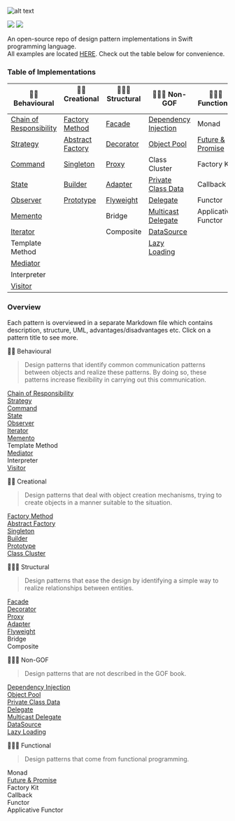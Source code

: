 ![alt text](https://github.com/oleh-zayats/design-patterns-swift/blob/master/Art/art_title_image.png)

![](https://img.shields.io/badge/Licence-MIT-blue.svg) ![](https://img.shields.io/badge/Swift-4.0-orange.svg)

An open-source repo of design pattern implementations in Swift programming language. </br> 
All examples are located [HERE](https://github.com/oleh-zayats/design-patterns-swift/tree/master/Sources). Check out the table below for convenience.

### Table of Implementations
👮🏼 Behavioural              | 👷🏼 Creational      | 👨🏼‍🏭 Structural    | 👨🏼‍🎓 Non-GOF | 👨🏻‍🔬 Functional |
------------            | -------------   | ------------- | ------------- |  ------------- 
[Chain of Responsibility](https://github.com/oleh-zayats/design-patterns-swift/tree/master/Sources/ChainOfResponsibility/ChainOfResponsibility.playground/Contents.swift) |[Factory Method](https://github.com/oleh-zayats/design-patterns-swift/tree/master/Sources/FactoryMethod/FactoryMethod.playground/Contents.swift) | [Facade](https://github.com/oleh-zayats/design-patterns-swift/tree/master/Sources/Facade/Facade) | [Dependency Injection](https://github.com/oleh-zayats/design-patterns-swift/tree/master/Sources/DependencyInjection/DependencyInjection.playground/Contents.swift) | Monad
[Strategy](https://github.com/oleh-zayats/design-patterns-swift/tree/master/Sources/Strategy/Strategy.playground/Contents.swift) |[Abstract Factory](https://github.com/oleh-zayats/design-patterns-swift/tree/master/Sources/AbstractFactory/AbstractFactory.playground/Contents.swift) | [Decorator](https://github.com/oleh-zayats/design-patterns-swift/tree/master/Sources/Decorator/Decorator.playground/Contents.swift)     |  [Object Pool](https://github.com/oleh-zayats/design-patterns-swift/tree/master/Sources/ObjectPool/ObjectPool.playground/Contents.swift) | [Future & Promise](https://github.com/oleh-zayats/design-patterns-swift/tree/master/Sources/FuturePromise/Future%2BPromise/FuturePromise)
[Command](https://github.com/oleh-zayats/design-patterns-swift/tree/master/Sources/Command/Command) |[Singleton](https://github.com/oleh-zayats/design-patterns-swift/blob/master/Sources/Singleton/Singleton.playground/Contents.swift)        | [Proxy](https://github.com/oleh-zayats/design-patterns-swift/tree/master/Sources/Proxy/Proxy.playground/Contents.swift)         |  Class Cluster | Factory Kit
[State](https://github.com/oleh-zayats/design-patterns-swift/tree/master/Sources/State/State.playground/Contents.swift)                   |[Builder](https://github.com/oleh-zayats/design-patterns-swift/tree/master/Sources/Builder/Builder.playground/Contents.swift)|[Adapter](https://github.com/oleh-zayats/design-patterns-swift/tree/master/Sources/Adapter/Adapter.playground/Contents.swift)| [Private Class Data](https://github.com/oleh-zayats/design-patterns-swift/tree/master/Sources/PrivateClassData/PrivateClassData.playground/Contents.swift) | Callback
[Observer](https://github.com/oleh-zayats/design-patterns-swift/tree/master/Sources/Observer/Observer.playground/Contents.swift)|[Prototype](https://github.com/oleh-zayats/design-patterns-swift/tree/master/Sources/Prototype/Prototype.playground/Contents.swift)|[Flyweight](https://github.com/oleh-zayats/design-patterns-swift/blob/master/Sources/Flyweight/Flyweight.playground/Contents.swift)| [Delegate](https://github.com/oleh-zayats/design-patterns-swift/blob/master/Sources/Delegate/Delegate.playground/Contents.swift) | Functor
[Memento](https://github.com/oleh-zayats/design-patterns-swift/tree/master/Sources/Memento/Memento.playground/Contents.swift)|                 |Bridge        |  [Multicast Delegate](https://github.com/oleh-zayats/design-patterns-swift/tree/master/Sources/MulticastDelegate/MulticastDelegate.playground/Contents.swift) | Applicative Functor
[Iterator](https://github.com/oleh-zayats/design-patterns-swift/tree/master/Sources/Iterator/Iterator.playground/Contents.swift)|                 |       Composite        |  [DataSource](https://github.com/oleh-zayats/design-patterns-swift/blob/master/Sources/DataSource/DataSource.playground/Contents.swift)
Template Method |  |  | [Lazy Loading](https://github.com/oleh-zayats/design-patterns-swift/blob/master/Sources/LazyLoading/LazyLoading.playground/Contents.swift)
[Mediator](https://github.com/oleh-zayats/design-patterns-swift/tree/master/Sources/Mediator/Mediator/Mediator) |  |  | 
Interpreter |  |  | 
[Visitor](https://github.com/oleh-zayats/design-patterns-swift/blob/master/Sources/Visitor/Visitor.playground/Contents.swift)  |  |  | 

### Overview 
Each pattern is overviewed in a separate Markdown file which contains description, structure, UML, advantages/disadvantages etc. Click on a pattern title to see more.

👮🏼 Behavioural </br> 
> Design patterns that identify common communication patterns between objects and realize these patterns. By doing so, these patterns increase flexibility in carrying out this communication.

[Chain of Responsibility](https://github.com/oleh-zayats/design-patterns-swift/blob/master/Sources/ChainOfResponsibility/ChainOfResponsibility.md) </br> 
[Strategy](https://github.com/oleh-zayats/design-patterns-swift/blob/master/Sources/Strategy/Strategy.md) </br> 
[Command](https://github.com/oleh-zayats/design-patterns-swift/blob/master/Sources/Command/Command.md) </br> 
[State](https://github.com/oleh-zayats/design-patterns-swift/blob/master/Sources/State/State.md) </br> 
[Observer](https://github.com/oleh-zayats/design-patterns-swift/blob/master/Sources/Observer/Observer.md) </br> 
[Iterator](https://github.com/oleh-zayats/design-patterns-swift/blob/master/Sources/Iterator/Iterator.md) </br> 
[Memento](https://github.com/oleh-zayats/design-patterns-swift/blob/master/Sources/Memento/Memento.md) </br> 
Template Method </br> 
[Mediator](https://github.com/oleh-zayats/design-patterns-swift/blob/master/Sources/Mediator/Mediator.md) </br> 
Interpreter</br> 
[Visitor](https://github.com/oleh-zayats/design-patterns-swift/blob/master/Sources/Visitor/Visitor.md) </br> 

👷🏼 Creational </br> 
> Design patterns that deal with object creation mechanisms, trying to create objects in a manner suitable to the situation. 

[Factory Method](https://github.com/oleh-zayats/design-patterns-swift/blob/master/Sources/FactoryMethod/FactoryMethod.md) </br> 
[Abstract Factory](https://github.com/oleh-zayats/design-patterns-swift/blob/master/Sources/AbstractFactory/AbstractFactory.md) </br> 
[Singleton](https://github.com/oleh-zayats/design-patterns-swift/blob/master/Sources/Singleton/Singleton.md) </br> 
[Builder](https://github.com/oleh-zayats/design-patterns-swift/blob/master/Sources/Builder/Builder.md) </br> 
[Prototype](https://github.com/oleh-zayats/design-patterns-swift/blob/master/Sources/Prototype/Prototype.md) </br> 
[Class Cluster](https://github.com/oleh-zayats/design-patterns-swift/blob/master/Sources/Class%20Cluster/ClassCluster.md) </br> 

👨🏼‍🏭 Structural </br> 
> Design patterns that ease the design by identifying a simple way to realize relationships between entities.

[Facade](https://github.com/oleh-zayats/design-patterns-swift/blob/master/Sources/Facade/Facade.md) </br> 
[Decorator](https://github.com/oleh-zayats/design-patterns-swift/blob/master/Sources/Decorator/Decorator.md) </br> 
[Proxy](https://github.com/oleh-zayats/design-patterns-swift/blob/master/Sources/Proxy/Proxy.md) </br> 
[Adapter](https://github.com/oleh-zayats/design-patterns-swift/blob/master/Sources/Adapter/Adapter.md) </br> 
[Flyweight](https://github.com/oleh-zayats/design-patterns-swift/blob/master/Sources/Flyweight/Flyweight.md) </br> 
Bridge </br> 
Composite </br> 

👨🏼‍🎓 Non-GOF </br> 
> Design patterns that are not described in the GOF book.

[Dependency Injection](https://github.com/oleh-zayats/design-patterns-swift/blob/master/Sources/DependencyInjection/DependencyInjection.md) </br> 
[Object Pool](https://github.com/oleh-zayats/design-patterns-swift/blob/master/Sources/ObjectPool/ObjectPool.md) </br> 
[Private Class Data](https://github.com/oleh-zayats/design-patterns-swift/blob/master/Sources/PrivateClassData/PrivateClassData.md) </br> 
[Delegate](https://github.com/oleh-zayats/design-patterns-swift/blob/master/Sources/Delegate/Delegate.md) </br> 
[Multicast Delegate](https://github.com/oleh-zayats/design-patterns-swift/blob/master/Sources/MulticastDelegate/MulticastDelegate.md) </br> 
[DataSource](https://github.com/oleh-zayats/design-patterns-swift/blob/master/Sources/DataSource/DataSource.md) </br> 
[Lazy Loading](https://github.com/oleh-zayats/design-patterns-swift/blob/master/Sources/LazyLoading/LazyLoading.md) </br> 

👨🏻‍🔬 Functional </br> 
> Design patterns that come from functional programming.

Monad </br> 
[Future & Promise](https://github.com/oleh-zayats/design-patterns-swift/blob/master/Sources/FuturePromise/FuturePromise.md) </br> 
Factory Kit </br> 
Callback </br> 
Functor </br> 
Applicative Functor </br> 
